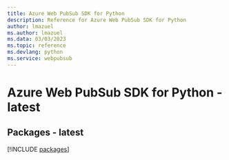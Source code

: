 ```yaml
---
title: Azure Web PubSub SDK for Python
description: Reference for Azure Web PubSub SDK for Python
author: lmazuel
ms.author: lmazuel
ms.data: 03/03/2023
ms.topic: reference
ms.devlang: python
ms.service: webpubsub
---
```

# Azure Web PubSub SDK for Python - latest
## Packages - latest
[!INCLUDE [packages](web-pubsub-index.md)]